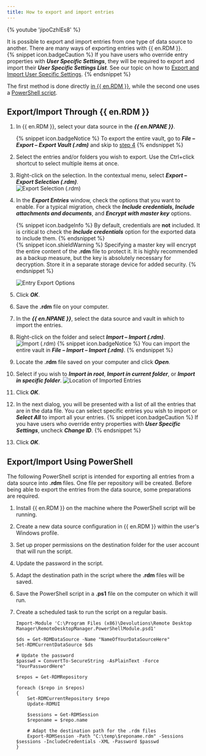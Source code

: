 ```yaml
---
title: How to export and import entries
---
```

{% youtube 'jipoCzhIEs8' %}  

It is possible to export and import entries from one type of data source to another. There are many ways of exporting entries with {{ en.RDM }}.  
{% snippet icon.badgeCaution %}
If you have users who override entry properties with ***User Specific Settings***, they will be required to export and import their ***User Specific Settings List***. See our topic on how to [Export and Import User Specific Settings](/kb/remote-desktop-manager/how-to-articles/export-import-user-specific-settings/).
{% endsnippet %}

The first method is done directly <a href="#Export/Import Through {{ en.RDM }}">in {{ en.RDM }}</a>, while the second one uses a <a href="#Export/Import Using PowerShell">PowerShell script</a>.

## Export/Import Through {{ en.RDM }}

1. In {{ en.RDM }}, select your data source in the ***{{ en.NPANE }}***.

   {% snippet icon.badgeNotice %}
   To export the entire vault, go to ***File – Export – Export Vault (.rdm)*** and skip to <a href="#step4">step 4</a>
   {% endsnippet %}

1. Select the entries and/or folders you wish to export. Use the Ctrl+click shortcut to select multiple items at once.
1. Right-click on the selection. In the contextual menu, select ***Export – Export Selection (.rdm)***.  
![Export Selection (.rdm)](https://webdevolutions.azureedge.net/docs/en/kb/KB4998.png)
1. <a name="step4"></a>In the ***Export Entries*** window, check the options that you want to enable. For a typical migration, check the ***Include credentials, Include attachments and documents***, and ***Encrypt with master key*** options.

   {% snippet icon.badgeInfo %}
   By default, credentials are **not** included. It is critical to check the ***Include credentials*** option for the exported data to include them.
   {% endsnippet %}  
   {% snippet icon.shieldWarning %}
   Specifying a master key will encrypt the entire content of the **.rdm** file to protect it. It is highly recommended as a backup measure, but the key is absolutely necessary for decryption. Store it in a separate storage device for added security.
   {% endsnippet %}  

   ![Entry Export Options](https://webdevolutions.azureedge.net/docs/en/kb/KB4839.png)

1. Click ***OK***.
1. Save the **.rdm** file on your computer.
1. In the ***{{ en.NPANE }}***, select the data source and vault in which to import the entries.
1. Right-click on the folder and select ***Import – Import (.rdm)***.
![Import (.rdm)](https://webdevolutions.azureedge.net/docs/en/kb/KB4999.png)
   {% snippet icon.badgeNotice %}
   You can import the entire vault in ***File – Import – Import (.rdm)***.
   {% endsnippet %}  

1. Locate the **.rdm** file saved on your computer and click ***Open***.
1. Select if you wish to ***Import in root***, ***Import in current folder***, or ***Import in specific folder***.
![Location of Imported Entries](https://webdevolutions.azureedge.net/docs/en/kb/KB5000.png)
1. Click ***OK***.
1. In the next dialog, you will be presented with a list of all the entries that are in the data file. You can select specific entries you wish to import or ***Select All*** to import all your entries.
   {% snippet icon.badgeCaution %}
   If you have users who override entry properties with ***User Specific Settings***, uncheck ***Change ID***.
   {% endsnippet %}

1. Click ***OK***.

## Export/Import Using PowerShell

The following PowerShell script is intended for exporting all entries from a data source into **.rdm** files. One file per repository will be created.
Before being able to export the entries from the data source, some preparations are required.
1. Install {{ en.RDM }} on the machine where the PowerShell script will be running.
1. Create a new data source configuration in {{ en.RDM }} within the user's Windows profile.
1. Set up proper permissions on the destination folder for the user account that will run the script.
1. Update the password in the script.
1. Adapt the destination path in the script where the **.rdm** files will be saved.
1. Save the PowerShell script in a **.ps1** file on the computer on which it will run.
1. Create a scheduled task to run the script on a regular basis.  

   ```
   Import-Module 'C:\Program Files (x86)\Devolutions\Remote Desktop Manager\RemoteDesktopManager.PowerShellModule.psd1'

   $ds = Get-RDMDataSource -Name "NameOfYourDataSourceHere"
   Set-RDMCurrentDataSource $ds

   # Update the password
   $passwd = ConvertTo-SecureString -AsPlainText -Force "YourPasswordHere"

   $repos = Get-RDMRepository

   foreach ($repo in $repos)
   {
       Set-RDMCurrentRepository $repo
       Update-RDMUI

       $sessions = Get-RDMSession
       $reponame = $repo.name

       # Adapt the destination path for the .rdm files
       Export-RDMSession -Path "C:\temp\$reponame.rdm" -Sessions $sessions -IncludeCredentials -XML -Password $passwd
   }
   ```
